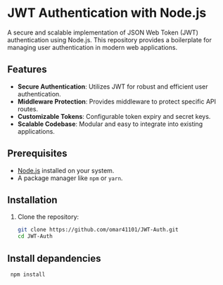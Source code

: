 # JWT Authentication with Node.js

A secure and scalable implementation of JSON Web Token (JWT) authentication using Node.js. This repository provides a boilerplate for managing user authentication in modern web applications.

## Features

- **Secure Authentication**: Utilizes JWT for robust and efficient user authentication.
- **Middleware Protection**: Provides middleware to protect specific API routes.
- **Customizable Tokens**: Configurable token expiry and secret keys.
- **Scalable Codebase**: Modular and easy to integrate into existing applications.

## Prerequisites

- [Node.js](https://nodejs.org/) installed on your system.
- A package manager like `npm` or `yarn`.

## Installation

1. Clone the repository:
   ```bash
   git clone https://github.com/omar41101/JWT-Auth.git
   cd JWT-Auth

## Install depandencies
  ```bash
   npm install
 
